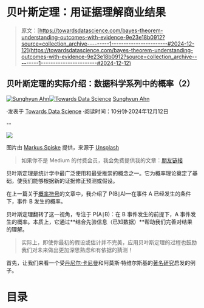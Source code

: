 # 贝叶斯定理：用证据理解商业结果

> 原文：[https://towardsdatascience.com/bayes-theorem-understanding-outcomes-with-evidence-9e23e18b0912?source=collection_archive---------1-----------------------#2024-12-12](https://towardsdatascience.com/bayes-theorem-understanding-outcomes-with-evidence-9e23e18b0912?source=collection_archive---------1-----------------------#2024-12-12)

## 贝叶斯定理的实际介绍：数据科学系列中的概率（2）

[](https://medium.com/@sahn1998?source=post_page---byline--9e23e18b0912--------------------------------)[![Sunghyun Ahn](../Images/e8efe3b5d7f0267713ab66149a8de5f7.png)](https://medium.com/@sahn1998?source=post_page---byline--9e23e18b0912--------------------------------)[](https://towardsdatascience.com/?source=post_page---byline--9e23e18b0912--------------------------------)[![Towards Data Science](../Images/a6ff2676ffcc0c7aad8aaf1d79379785.png)](https://towardsdatascience.com/?source=post_page---byline--9e23e18b0912--------------------------------) [Sunghyun Ahn](https://medium.com/@sahn1998?source=post_page---byline--9e23e18b0912--------------------------------)

·发表于 [Towards Data Science](https://towardsdatascience.com/?source=post_page---byline--9e23e18b0912--------------------------------) ·阅读时间：10分钟·2024年12月12日

--

![](../Images/70de8eac55764858c50935df27bc6eee.png)

图片由 [Markus Spiske](https://unsplash.com/@markusspiske?utm_content=creditCopyText&utm_medium=referral&utm_source=unsplash) 提供，来源于 [Unsplash](https://unsplash.com/photos/padlocks-on-gray-steel-fence-UphDp1J3kWo?utm_content=creditCopyText&utm_medium=referral&utm_source=unsplash)

> 如果你不是 Medium 的付费会员，我会免费提供我的文章：[朋友链接](https://medium.com/@sahn1998/bayes-theorem-understanding-outcomes-with-evidence-9e23e18b0912?sk=9768877969f35c5ba5fdb853defdbdab)

贝叶斯定理是统计学中最广泛使用和最受推崇的概念之一。它为概率理论奠定了基础，使我们能够根据新的证据修正预测或假设。

在上一篇关于[概率符号](https://medium.com/@sahn1998/probability-notations-a-way-to-write-the-likelihood-of-events-9e97233a7e1c)的文章中，我介绍了 P(B∣A)—在事件 A 已经发生的条件下，事件 B 发生的概率。

贝叶斯定理翻转了这一视角，专注于 P(A∣B)：在 B 事件发生的前提下，A 事件发生的概率。本质上，它通过**结合先验信息（已知数据）**帮助我们完善对结果的理解。

> 实际上，即使你最初的假设或估计并不完美，应用贝叶斯定理的过程也鼓励我们对未来做出更加深思熟虑和有依据的猜测！

首先，让我们来看一个受[丹尼尔·卡尼曼](https://www.jstor.org/stable/1914185)和阿莫斯·特维尔斯基的[著名研究](https://www.jstor.org/stable/1914185)启发的例子。

# 目录
